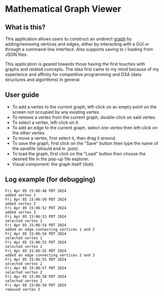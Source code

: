 # Mathematical Graph Viewer


## What is this?

This application allows users to construct an undirect [graph](https://en.wikipedia.org/wiki/Graph_(discrete_mathematics)) by adding/removing vertices and edges, either by interacting with a GUI or through a command-line interface. Also supports saving to / loading from JSON files.

This application is geared towards those having the first touches with graphs and related concepts. The idea first came to my mind because of my experience and affinity for competitive programming and DSA (data structures and algorithms) in general.

<!-- ## User stories

- As a user, I would like to add/remove a vertex in the current graph.                                      (P3 mandatory)
- As a user, I would like to add/remove an edge connecting two vertices in the current graph.
- As a user, I would like to view a list of algorithms I can run on the current graph (and run them).
- As a user, I would like to view a list of graphs I created earlier (and load them to the current graph).  (P3 mandatory)
- As a user, I would like to save the current graph onto a .json file.                                      (P3 mandatory)
- As a user, I would like to view a list of vertices or edges currently existing in the graph. -->


## User guide

- To add a vertex to the current graph, left-click on an empty point on the screen not occupied by any existing vertex.
- To remove a vertex from the current graph, double-click on said vertex.
- To select a vertex, left-click on it.
- To add an edge to the current graph, select one vertex then left-click on the other vertex.
- To move a vertex, first select it, then drag it around.
- To save the graph, first click on the "Save" button then type the name of the savefile (should end in .json).
- To load the graph, first click on the "Load" button then choose the desired file in the pop-up file explorer.
- Visual component: the graph itself (duh).

## Log example (for debugging)

```
Fri Apr 05 15:06:48 PDT 2024
added vertex 1
Fri Apr 05 15:06:50 PDT 2024
added vertex 2
Fri Apr 05 15:06:52 PDT 2024
added vertex 3
Fri Apr 05 15:06:53 PDT 2024
selected vertex 1
Fri Apr 05 15:06:54 PDT 2024
added an edge connecting vertices 1 and 2
Fri Apr 05 15:06:54 PDT 2024
selected vertex 1
Fri Apr 05 15:06:55 PDT 2024
selected vertex 2
Fri Apr 05 15:06:55 PDT 2024
added an edge connecting vertices 2 and 3
Fri Apr 05 15:06:55 PDT 2024
selected vertex 2
Fri Apr 05 15:06:57 PDT 2024
selected vertex 2
Fri Apr 05 15:06:58 PDT 2024
selected vertex 2
Fri Apr 05 15:06:58 PDT 2024
removed vertex 2
```

<!-- ## Commentaries

Overall I'm quite satisfied with the design; however, if I had more time, I would absorb all the functionalities of the `Edge` class into the `Vertex` class. At first, I built this class to represent the connection between `Vertex` objects; over time, however, I realized that this can be represented in the `Vertex` class file directly, and without much hassle.

One thing I also tried to do is to create classes in the `ui` package that extends the `Vertex`, `Edge`, and `Graph` classes and containing only functions related to the GUI (i.e. the `draw` function), however, there were so much technical difficulties that I had to abandon this soon after. -->